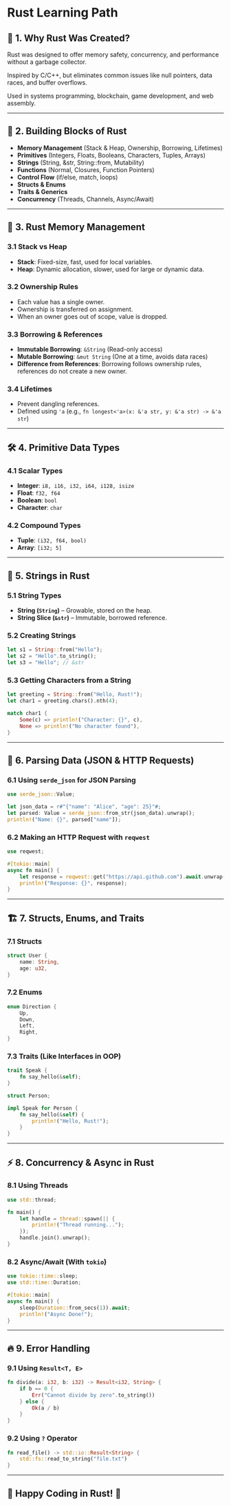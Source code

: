 # Rust Learning Path

## 🌱 1. Why Rust Was Created?

Rust was designed to offer memory safety, concurrency, and performance without a garbage collector.

Inspired by C/C++, but eliminates common issues like null pointers, data races, and buffer overflows.

Used in systems programming, blockchain, game development, and web assembly.

---

## 🔹 2. Building Blocks of Rust

- **Memory Management** (Stack & Heap, Ownership, Borrowing, Lifetimes)
- **Primitives** (Integers, Floats, Booleans, Characters, Tuples, Arrays)
- **Strings** (String, &str, String::from, Mutability)
- **Functions** (Normal, Closures, Function Pointers)
- **Control Flow** (if/else, match, loops)
- **Structs & Enums**
- **Traits & Generics**
- **Concurrency** (Threads, Channels, Async/Await)

---

## 📌 3. Rust Memory Management

### 3.1 Stack vs Heap

- **Stack**: Fixed-size, fast, used for local variables.
- **Heap**: Dynamic allocation, slower, used for large or dynamic data.

### 3.2 Ownership Rules

- Each value has a single owner.
- Ownership is transferred on assignment.
- When an owner goes out of scope, value is dropped.

### 3.3 Borrowing & References

- **Immutable Borrowing**: `&String` (Read-only access)
- **Mutable Borrowing**: `&mut String` (One at a time, avoids data races)
- **Difference from References**: Borrowing follows ownership rules, references do not create a new owner.

### 3.4 Lifetimes

- Prevent dangling references.
- Defined using `'a` (e.g., `fn longest<'a>(x: &'a str, y: &'a str) -> &'a str`)

---

## 🛠 4. Primitive Data Types

### 4.1 Scalar Types

- **Integer**: `i8, i16, i32, i64, i128, isize`
- **Float**: `f32, f64`
- **Boolean**: `bool`
- **Character**: `char`

### 4.2 Compound Types

- **Tuple**: `(i32, f64, bool)`
- **Array**: `[i32; 5]`

---

## 📝 5. Strings in Rust

### 5.1 String Types

- **String (`String`)** – Growable, stored on the heap.
- **String Slice (`&str`)** – Immutable, borrowed reference.

### 5.2 Creating Strings

```rust
let s1 = String::from("Hello");
let s2 = "Hello".to_string();
let s3 = "Hello"; // &str
```

### 5.3 Getting Characters from a String

```rust
let greeting = String::from("Hello, Rust!");
let char1 = greeting.chars().nth(4);

match char1 {
    Some(c) => println!("Character: {}", c),
    None => println!("No character found"),
}
```

---

## 🔗 6. Parsing Data (JSON & HTTP Requests)

### 6.1 Using `serde_json` for JSON Parsing

```rust
use serde_json::Value;

let json_data = r#"{"name": "Alice", "age": 25}"#;
let parsed: Value = serde_json::from_str(json_data).unwrap();
println!("Name: {}", parsed["name"]);
```

### 6.2 Making an HTTP Request with `reqwest`

```rust
use reqwest;

#[tokio::main]
async fn main() {
    let response = reqwest::get("https://api.github.com").await.unwrap().text().await.unwrap();
    println!("Response: {}", response);
}
```

---

## 🏗 7. Structs, Enums, and Traits

### 7.1 Structs

```rust
struct User {
    name: String,
    age: u32,
}
```

### 7.2 Enums

```rust
enum Direction {
    Up,
    Down,
    Left,
    Right,
}
```

### 7.3 Traits (Like Interfaces in OOP)

```rust
trait Speak {
    fn say_hello(&self);
}

struct Person;

impl Speak for Person {
    fn say_hello(&self) {
        println!("Hello, Rust!");
    }
}
```

---

## ⚡ 8. Concurrency & Async in Rust

### 8.1 Using Threads

```rust
use std::thread;

fn main() {
    let handle = thread::spawn(|| {
        println!("Thread running...");
    });
    handle.join().unwrap();
}
```

### 8.2 Async/Await (With `tokio`)

```rust
use tokio::time::sleep;
use std::time::Duration;

#[tokio::main]
async fn main() {
    sleep(Duration::from_secs(1)).await;
    println!("Async Done!");
}
```

---

## 🔥 9. Error Handling

### 9.1 Using `Result<T, E>`

```rust
fn divide(a: i32, b: i32) -> Result<i32, String> {
    if b == 0 {
        Err("Cannot divide by zero".to_string())
    } else {
        Ok(a / b)
    }
}
```

### 9.2 Using `?` Operator

```rust
fn read_file() -> std::io::Result<String> {
    std::fs::read_to_string("file.txt")
}
```

---

## 🎯 Happy Coding in Rust! 🚀